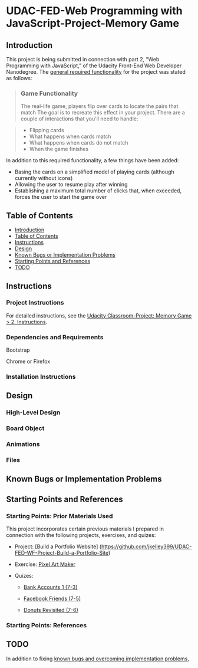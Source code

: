 # UDAC-FED-Web Programming with JavaScript-Project-Memory Game

## Introduction
This project is being submitted in connection with part 2, "Web Programming with JavaScript," of the Udacity Front-End Web Developer Nanodegree.  The [general required functionality](https://classroom.udacity.com/nanodegrees/nd001/parts/3d3d1bdc-316b-46c2-bdcf-b713c82804da/modules/677caa06-55d6-444e-a853-08627c5516a7/lessons/4227cbf4-f6ce-4798-a7e5-b1ce3b9e7c33/concepts/0a38769e-8e23-4e3f-9482-d8d1aa80fbb6) for the project was stated as follows:

> ### Game Functionality
> The real-life game, players flip over cards to locate the pairs that match The goal is to recreate this effect in your project. There are a couple of interactions that you'll need to handle:

> * Flipping cards
> * What happens when cards match
> * What happens when cards do not match
> * When the game finishes

In addition to this required functionality, a few things have been added:

* Basing the cards on a simplified model of playing cards (although currently without icons)
* Allowing the user to resume play after winning
* Establishing a maximum total number of clicks that, when exceeded, forces the user to start the game over

## Table of Contents

* [Introduction](#introduction)
* [Table of Contents](#table-of-contents)
* [Instructions](#instructions)
* [Design](#design)
* [Known Bugs or Implementation Problems](#known-bugs-or-implementation-problems)
* [Starting Points and References](#starting-points-and-references)
* [TODO](#todo)

## Instructions

### Project Instructions
For detailed instructions, see the [Udacity Classroom-Project: Memory Game > 2. Instructions](https://classroom.udacity.com/nanodegrees/nd001/parts/3d3d1bdc-316b-46c2-bdcf-b713c82804da/modules/677caa06-55d6-444e-a853-08627c5516a7/lessons/4227cbf4-f6ce-4798-a7e5-b1ce3b9e7c33/concepts/0a38769e-8e23-4e3f-9482-d8d1aa80fbb6).

### Dependencies and Requirements

Bootstrap

Chrome or Firefox 

### Installation Instructions



## Design

### High-Level Design

### Board Object

### Animations

### Files

## Known Bugs or Implementation Problems


## Starting Points and References

### Starting Points: Prior Materials Used

This project incorporates certain previous materials I prepared in connection with the following projects, exercises, and quizes:

* Project: [Build a Portfolio Website] (https://github.com/jkelley399/UDAC-FED-WF-Project-Build-a-Portfolio-Site)

* Exercise: [Pixel Art Maker](https://github.com/jkelley399/project-pixel-art-maker-starter)

* Quizes: 

  * [Bank Accounts 1 (7-3)](https://classroom.udacity.com/nanodegrees/nd001/parts/3d3d1bdc-316b-46c2-bdcf-b713c82804da/modules/cd56eea9-99b5-40c8-8725-a66a651e1ff0/lessons/634eb53a-2f3f-47a3-9447-598090024758/concepts/a35ae1dd-3f00-4798-8983-a43b4b5ad589) 

  * [Facebook Friends (7-5)](https://classroom.udacity.com/nanodegrees/nd001/parts/3d3d1bdc-316b-46c2-bdcf-b713c82804da/modules/cd56eea9-99b5-40c8-8725-a66a651e1ff0/lessons/634eb53a-2f3f-47a3-9447-598090024758/concepts/104ab221-418a-4e72-9086-9f9332cc2d05)

  * [Donuts Revisited (7-6)](https://classroom.udacity.com/nanodegrees/nd001/parts/3d3d1bdc-316b-46c2-bdcf-b713c82804da/modules/cd56eea9-99b5-40c8-8725-a66a651e1ff0/lessons/634eb53a-2f3f-47a3-9447-598090024758/concepts/27843aa3-2082-4f21-b465-d594f95af9e1)

### Starting Points: References




## TODO

In addition to fixing [known bugs and overcoming implementation problems](#bugs---known-bugs-or-implementation-problems), 
